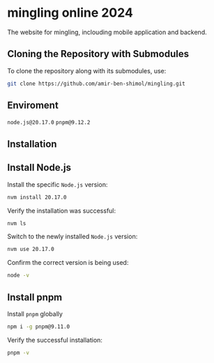 # mingling online 2024

The website for mingling, inclouding mobile application and backend.

## Cloning the Repository with Submodules

To clone the repository along with its submodules, use:

```bash
git clone https://github.com/amir-ben-shimol/mingling.git
```

## Enviroment

`node.js@20.17.0`
`pnpm@9.12.2`

## Installation

## Install Node.js

Install the specific `Node.js` version:

```bash
nvm install 20.17.0
```

Verify the installation was successful:

```bash
nvm ls
```

Switch to the newly installed `Node.js` version:

```bash
nvm use 20.17.0
```

Confirm the correct version is being used:

```bash
node -v
```

## Install pnpm

Install `pnpm` globally

```bash
npm i -g pnpm@9.11.0
```

Verify the successful installation:

```bash
pnpm -v
```
